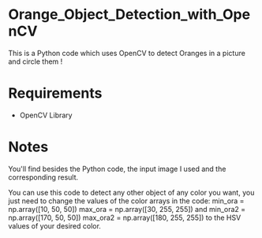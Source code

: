 # Orange_Object_Detection_with_OpenCV
This is a Python code which uses OpenCV to detect Oranges in a picture and circle them !

# Requirements
- OpenCV Library

# Notes
You'll find besides the Python code, the input image I used and the corresponding result.

You can use this code to detect any other object of any color you want, you just need to change the values of the color arrays in the code:
min_ora = np.array([10, 50, 50])
max_ora = np.array([30, 255, 255])
and
min_ora2 = np.array([170, 50, 50])
max_ora2 = np.array([180, 255, 255])
to the HSV values of your desired color.
